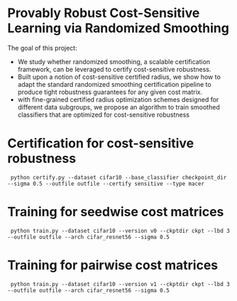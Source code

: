 # Provably Robust Cost-Sensitive Learning via Randomized Smoothing
  The goal of this project:
  - We study whether randomized smoothing, a scalable certification framework, can be leveraged to certify cost-sensitive robustness.
  - Built upon a notion of cost-sensitive certified radius, we show how to adapt the standard randomized smoothing certification pipeline to produce tight robustness guarantees for any given cost matrix.
  - with fine-grained certified radius optimization schemes designed for different data subgroups, we propose an algorithm to train smoothed classifiers that are optimized for cost-sensitive robustness

# Certification for cost-sensitive robustness

` python certify.py --dataset cifar10 --base_classifier checkpoint_dir --sigma 0.5 --outfile outfile --certify sensitive --type macer`


# Training for seedwise cost matrices
` python train.py --dataset cifar10 --version v0 --ckptdir ckpt --lbd 3 --outfile outfile --arch cifar_resnet56 --sigma 0.5`

# Training for pairwise cost matrices
` python train.py --dataset cifar10 --version v1 --ckptdir ckpt --lbd 3 --outfile outfile --arch cifar_resnet56 --sigma 0.5`


